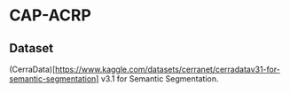 # CAP-ACRP

## Dataset
(CerraData)[https://www.kaggle.com/datasets/cerranet/cerradatav31-for-semantic-segmentation] v3.1 for Semantic Segmentation.
